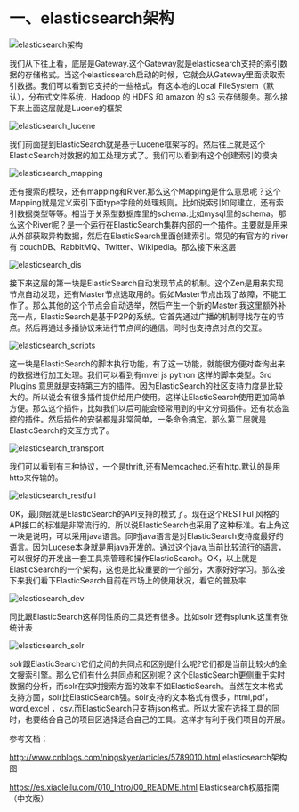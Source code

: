 # 一、elasticsearch架构

  ![elasticsearch架构](https://github.com/Lancger/opslinux/blob/master/images/elasticsearch%E6%9E%B6%E6%9E%84.png)

   我们从下往上看，底层是Gateway.这个Gateway就是elasticsearch支持的索引数据的存储格式。当这个elasticsearch启动的时候，它就会从Gateway里面读取索引数据。我们可以看到它支持的一些格式，有这本地的Local FileSystem（默认），分布式文件系统，Hadoop 的 HDFS 和 amazon 的 s3 云存储服务。那么接下来上面这层就是Lucene的框架

  ![elasticsearch_lucene](https://github.com/Lancger/opslinux/blob/master/images/elasticsearch_lucene.png)

我们前面提到ElasticSearch就是基于Lucene框架写的。然后往上就是这个ElasticSearch对数据的加工处理方式了。我们可以看到有这个创建索引的模块

  ![elasticsearch_mapping](https://github.com/Lancger/opslinux/blob/master/images/elasticsearch_mapping.png)

还有搜索的模块，还有mapping和River.那么这个Mapping是什么意思呢？这个Mapping就是定义索引下面type字段的处理规则。比如说索引如何建立，还有索引数据类型等等。相当于关系型数据库里的schema.比如mysql里的schema。那么这个River呢？是一个运行在ElasticSearch集群内部的一个插件。主要就是用来从外部获取异构数据，然后在ElasticSearch里面创建索引。常见的有官方的 river 有 couchDB、RabbitMQ、Twitter、Wikipedia。那么接下来这层

  ![elasticsearch_dis](https://github.com/Lancger/opslinux/blob/master/images/elasticsearch_dis.png)

接下来这层的第一块是ElasticSearch自动发现节点的机制。这个Zen是用来实现节点自动发现，还有Master节点选取用的。假如Master节点出现了故障，不能工作了。那么其他的这个节点会自动选举，然后产生一个新的Master.我这里额外补充一点，ElasticSearch是基于P2P的系统。它首先通过广播的机制寻找存在的节点。然后再通过多播协议来进行节点间的通信。同时也支持点对点的交互。

  ![elasticsearch_scripts](https://github.com/Lancger/opslinux/blob/master/images/elasticsearch_scripts.png)

这一块是ElasticSearch的脚本执行功能，有了这一功能，就能很方便对查询出来的数据进行加工处理。我们可以看到有mvel js python 这样的脚本类型。3rd Plugins 意思就是支持第三方的插件。因为ElasticSearch的社区支持力度是比较大的。所以说会有很多插件提供给用户使用。这样让ElasticSearch使用更加简单方便。那么这个插件，比如我们以后可能会经常用到的中文分词插件。还有状态监控的插件。然后插件的安装都是非常简单，一条命令搞定。那么第二层就是ElasticSearch的交互方式了。

  ![elasticsearch_transport](https://github.com/Lancger/opslinux/blob/master/images/elasticsearch_transport.png)

我们可以看到有三种协议，一个是thrift,还有Memcached.还有http.默认的是用http来传输的。

  ![elasticsearch_restfull](https://github.com/Lancger/opslinux/blob/master/images/elasticsearch_restfull.png)

OK，最顶层就是ElasticSearch的API支持的模式了。现在这个RESTFul 风格的API接口的标准是非常流行的。所以说ElasticSearch也采用了这种标准。右上角这一块是说明，可以采用java语言。同时java语言是对ElasticSearch支持度最好的语言。因为Lucese本身就是用java开发的。通过这个java,当前比较流行的语言，可以很好的开发出一套工具来管理和操作ElasticSearch。OK，以上就是ElasticSearch的一个架构，这也是比较重要的一个部分，大家好好学习。那么接下来我们看下ElasticSearch目前在市场上的使用状况，看它的普及率

  ![elasticsearch_dev](https://github.com/Lancger/opslinux/blob/master/images/elasticsearch_dev.png)

同比跟ElasticSearch这样同性质的工具还有很多。比如solr 还有splunk.这里有张统计表

  ![elasticsearch_solr](https://github.com/Lancger/opslinux/blob/master/images/elasticsearch_solr.png)

solr跟ElasticSearch它们之间的共同点和区别是什么呢?它们都是当前比较火的全文搜索引擎。那么它们有什么共同点和区别呢？这个ElasticSearch更侧重于实时数据的分析，而solr在实时搜索方面的效率不如ElasticSearch。当然在文本格式支持方面，solr比ElasticSearch强。solr支持的文本格式有很多，html,pdf，word,excel ，csv.而ElasticSearch只支持json格式。所以大家在选择工具的同时，也要结合自己的项目区选择适合自己的工具。这样才有利于我们项目的开展。


参考文档：

http://www.cnblogs.com/ningskyer/articles/5789010.html   elasticsearch架构图

https://es.xiaoleilu.com/010_Intro/00_README.html    Elasticsearch权威指南（中文版）
